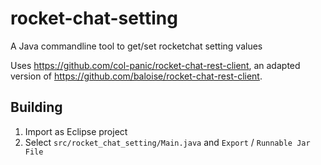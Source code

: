 # rocket-chat-setting

A Java commandline tool to get/set rocketchat setting values

Uses https://github.com/col-panic/rocket-chat-rest-client, 
an adapted version of https://github.com/baloise/rocket-chat-rest-client.


## Building

1. Import as Eclipse project
2. Select `src/rocket_chat_setting/Main.java`  and `Export` / `Runnable Jar File`